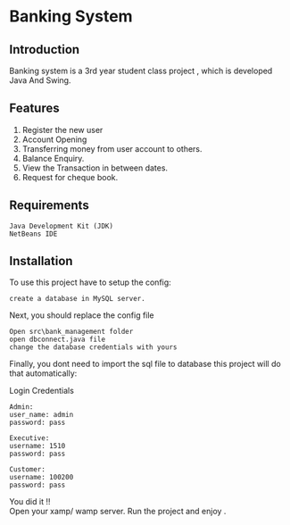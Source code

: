 # Banking System



## Introduction

Banking system is a 3rd year student class project , which is developed Java And Swing.

## Features
1. Register the new user
2. Account Opening
3. Transferring money from user account to others.
4. Balance Enquiry.
5. View the Transaction in between dates.
6. Request for cheque book.

## Requirements

    Java Development Kit (JDK)
    NetBeans IDE

## Installation

To use this project have to setup the config:

   
    create a database in MySQL server.
    

Next, you should replace the config file

    Open src\bank_management folder
    open dbconnect.java file
    change the database credentials with yours

Finally, you dont need to import the sql file to database this project will do that automatically:

Login Credentials

    Admin:
    user_name: admin
    password: pass
    
    Executive:
    username: 1510
    password: pass
    
    Customer:
    username: 100200
    password: pass

You did it !!  
Open your xamp/ wamp server. Run the project and enjoy .
